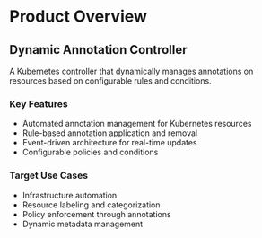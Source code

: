 # Product Overview

## Dynamic Annotation Controller

A Kubernetes controller that dynamically manages annotations on resources based on configurable rules and conditions.

### Key Features
- Automated annotation management for Kubernetes resources
- Rule-based annotation application and removal
- Event-driven architecture for real-time updates
- Configurable policies and conditions

### Target Use Cases
- Infrastructure automation
- Resource labeling and categorization
- Policy enforcement through annotations
- Dynamic metadata management